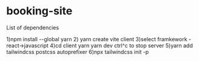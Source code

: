 # booking-site
List of dependencies

1)npm install --global yarn
2) yarn create vite client
3)select framkework - react->javascript
4)cd client
  yarn
  yarn dev
ctrl^c to stop server
5)yarn add tailwindcss postcss autoprefixer
6)npx tailwindcss init -p
